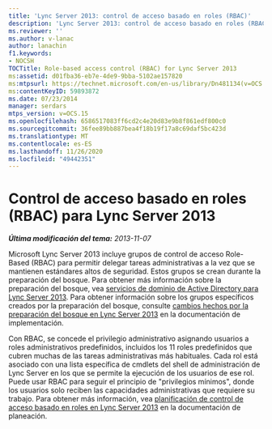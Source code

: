 ```yaml
---
title: 'Lync Server 2013: control de acceso basado en roles (RBAC)'
description: 'Lync Server 2013: control de acceso basado en roles (RBAC).'
ms.reviewer: ''
ms.author: v-lanac
author: lanachin
f1.keywords:
- NOCSH
TOCTitle: Role-based access control (RBAC) for Lync Server 2013
ms:assetid: d01fba36-eb7e-4de9-9bba-5102ae157820
ms:mtpsurl: https://technet.microsoft.com/en-us/library/Dn481134(v=OCS.15)
ms:contentKeyID: 59893872
ms.date: 07/23/2014
manager: serdars
mtps_version: v=OCS.15
ms.openlocfilehash: 6586517083ff6cd2c4e20d83e9b8f861edf800c0
ms.sourcegitcommit: 36fee89bb887bea4f18b19f17a8c69daf5bc423d
ms.translationtype: MT
ms.contentlocale: es-ES
ms.lasthandoff: 11/26/2020
ms.locfileid: "49442351"
---
```

# <a name="role-based-access-control-rbac-for-lync-server-2013"></a>Control de acceso basado en roles (RBAC) para Lync Server 2013

<div data-xmlns="http://www.w3.org/1999/xhtml">

<div class="topic" data-xmlns="http://www.w3.org/1999/xhtml" data-msxsl="urn:schemas-microsoft-com:xslt" data-cs="https://msdn.microsoft.com/">

<div data-asp="https://msdn2.microsoft.com/asp">



</div>

<div id="mainSection">

<div id="mainBody">

<span> </span>

_**Última modificación del tema:** 2013-11-07_

Microsoft Lync Server 2013 incluye grupos de control de acceso Role-Based (RBAC) para permitir delegar tareas administrativas a la vez que se mantienen estándares altos de seguridad. Estos grupos se crean durante la preparación del bosque. Para obtener más información sobre la preparación del bosque, vea [servicios de dominio de Active Directory para Lync Server 2013](lync-server-2013-active-directory-domain-services-for-lync-server.md). Para obtener información sobre los grupos específicos creados por la preparación del bosque, consulte [cambios hechos por la preparación del bosque en Lync Server 2013](lync-server-2013-changes-made-by-forest-preparation.md) en la documentación de implementación.

Con RBAC, se concede el privilegio administrativo asignando usuarios a roles administrativos predefinidos, incluidos los 11 roles predefinidos que cubren muchas de las tareas administrativas más habituales. Cada rol está asociado con una lista específica de cmdlets del shell de administración de Lync Server en los que se permite la ejecución de los usuarios de ese rol. Puede usar RBAC para seguir el principio de "privilegios mínimos", donde los usuarios solo reciben las capacidades administrativas que requiere su trabajo. Para obtener más información, vea [planificación de control de acceso basado en roles en Lync Server 2013](lync-server-2013-planning-for-role-based-access-control.md) en la documentación de planeación.

</div>

<span> </span>

</div>

</div>

</div>

